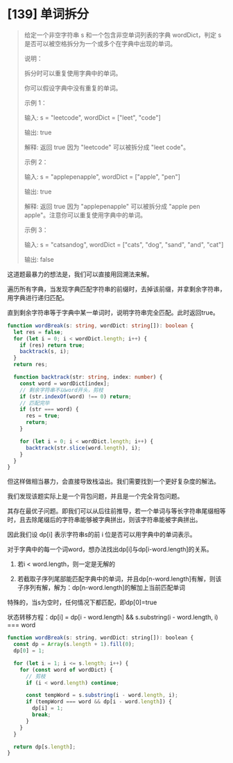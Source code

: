 # [139] 单词拆分

> 给定一个非空字符串 s 和一个包含非空单词列表的字典 wordDict，判定 s 是否可以被空格拆分为一个或多个在字典中出现的单词。
>
> 说明：
>
> 拆分时可以重复使用字典中的单词。
>
> 你可以假设字典中没有重复的单词。
>
> 示例 1：
>
> 输入: s = "leetcode", wordDict = ["leet", "code"]
>
> 输出: true
>
> 解释: 返回 true 因为 "leetcode" 可以被拆分成 "leet code"。
>
> 示例 2：
>
> 输入: s = "applepenapple", wordDict = ["apple", "pen"]
>
> 输出: true
>
> 解释: 返回 true 因为 "applepenapple" 可以被拆分成 "apple pen apple"。注意你可以重复使用字典中的单词。
>
> 示例 3：
>
> 输入: s = "catsandog", wordDict = ["cats", "dog", "sand", "and", "cat"]
>
> 输出: false

这道题最暴力的想法是，我们可以直接用回溯法来解。

遍历所有字典，当发现字典匹配字符串的前缀时，去掉该前缀，并拿剩余字符串，用字典进行递归匹配。

直到剩余字符串等于字典中某一单词时，说明字符串完全匹配。此时返回true。

```ts
function wordBreak(s: string, wordDict: string[]): boolean {
  let res = false;
  for (let i = 0; i < wordDict.length; i++) {
    if (res) return true;
    backtrack(s, i);
  }
  return res;

  function backtrack(str: string, index: number) {
    const word = wordDict[index];
    // 剩余字符串不以word开头，剪枝
    if (str.indexOf(word) !== 0) return;
    // 匹配完毕
    if (str === word) {
      res = true;
      return;
    }

    for (let i = 0; i < wordDict.length; i++) {
      backtrack(str.slice(word.length), i);
    }
  }
}
```

但这样做相当暴力，会直接导致栈溢出。我们需要找到一个更好复杂度的解法。

我们发现该题实际上是一个背包问题，并且是一个完全背包问题。

其存在最优子问题。即我们可以从后往前推导，若一个单词与等长字符串尾缀相等时，且去除尾缀后的字符串能够被字典拼出，则该字符串能被字典拼出。

因此我们设 dp[i] 表示字符串s的前 i 位是否可以用字典中的单词表示。

对于字典中的每一个词word，想办法找出dp[i]与dp[i-word.length]的关系。

1. 若i < word.length，则一定是无解的

2. 若截取子序列尾部能匹配字典中的单词，并且dp[n-word.length]有解，则该子序列有解，解为：dp[n-word.length]的解加上当前匹配单词

特殊的，当s为空时，任何情况下都匹配，即dp[0]=true

状态转移方程：dp[i] = dp[i - word.length] && s.substring(i - word.length, i) === word

```js
function wordBreak(s: string, wordDict: string[]): boolean {
  const dp = Array(s.length + 1).fill(0);
  dp[0] = 1;

  for (let i = 1; i <= s.length; i++) {
    for (const word of wordDict) {
      // 剪枝
      if (i < word.length) continue;

      const tempWord = s.substring(i - word.length, i);
      if (tempWord === word && dp[i - word.length]) {
        dp[i] = 1;
        break;
      }
    }
  }

  return dp[s.length];
}
```
